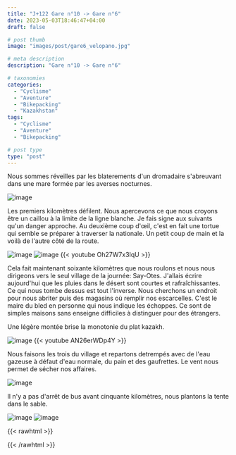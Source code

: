 ```yaml
---
title: "J+122 Gare n°10 -> Gare n°6"
date: 2023-05-03T18:46:47+04:00
draft: false

# post thumb
image: "images/post/gare6_velopano.jpg"

# meta description
description: "Gare n°10 -> Gare n°6"

# taxonomies
categories:
  - "Cyclisme" 
  - "Aventure" 
  - "Bikepacking"
  - "Kazakhstan" 
tags:
  - "Cyclisme" 
  - "Aventure" 
  - "Bikepacking" 

# post type
type: "post"
---
```


Nous sommes réveilles par les blaterements d'un dromadaire s'abreuvant dans une mare formée par les averses nocturnes. 

![image](../../images/post/gare6_campmatin.jpg)

Les premiers kilomètres défilent. Nous apercevons ce que nous croyons être un caillou à la limite de la ligne blanche. Je fais signe aux suivants qu'un danger approche. Au deuxième coup d'œil, c'est en fait une tortue qui semble se préparer à traverser la nationale. Un petit coup de main et la voilà de l'autre côté de la route. 

![image](../../images/post/gare6_tortue.jpg)
![image](../../images/post/gare6_tortuenath.jpg)
{{< youtube Oh27W7x3IqU >}}

Cela fait maintenant soixante kilomètres que nous roulons et nous nous dirigeons vers le seul village de la journée: Say-Otes. J'allais écrire aujourd'hui que les pluies dans le désert sont courtes et rafraîchissantes. Ce qui nous tombe dessus est tout l'inverse. Nous cherchons un endroit pour nous abriter puis des magasins où remplir nos escarcelles. C'est le maire du bled en personne qui  nous indique les échoppes. Ce sont de simples maisons sans enseigne difficiles à distinguer pour des étrangers.

Une légère montée brise la monotonie du plat kazakh. 

![image](../../images/post/gare6_ravin.jpg)
{{< youtube AN26erWDp4Y >}}

Nous faisons les trois du village et repartons detrempés avec de l'eau gazeuse à défaut d'eau normale, du pain et des gaufrettes. Le vent nous permet de sécher nos affaires.

![image](../../images/post/gare6_ombre.jpg)

Il n'y a pas d'arrêt de bus avant cinquante kilomètres, nous plantons la tente dans le sable. 

![image](../../images/post/gare6_camp.jpg)
![image](../../images/post/gare6_coucher.jpg)

{{< rawhtml >}} 
<div class="strava-embed-placeholder" data-embed-type="activity" data-embed-id="9003482521"></div><script src="https://strava-embeds.com/embed.js"></script>
{{< /rawhtml >}}
